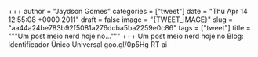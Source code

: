 
+++
author = "Jaydson Gomes"
categories = ["tweet"]
date = "Thu Apr 14 12:55:08 +0000 2011"
draft = false
image = "{TWEET_IMAGE}"
slug = "aa44a24be783b92f5081a276dcba5ba2259e0c86"
tags = ["tweet"]
title = """Um post meio nerd hoje no..."""
+++
Um post meio nerd hoje no Blog: Identificador Único Universalgoo.gl/0p5Hg RT ai
